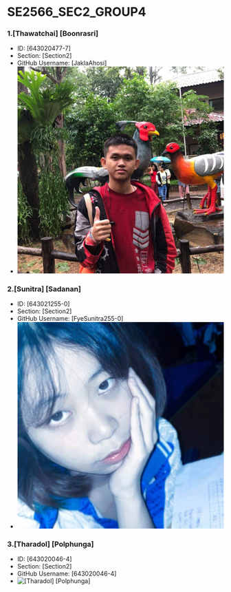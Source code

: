 # SE2566_SEC2_GROUP4

### 1.[Thawatchai] [Boonrasri]
   - ID: [643020477-7]
   - Section: [Section2]
   - GitHub Username: [JaklaAhosi]
   - ![[Thawatchai] [Boonrasri]](./media/Jaklapic.jpg)

### 2.[Sunitra] [Sadanan]
   - ID: [643021255-0]
   - Section: [Section2]
   - GitHub Username: [FyeSunitra255-0]
   - ![[Sunitra] [Sadanan]](./media/sunitra.jpeg)

### 3.[Tharadol] [Polphunga]
   - ID: [643020046-4]
   - Section: [Section2]
   - GitHub Username: [643020046-4]
   - ![[Tharadol] [Polphunga]](./media/tharadol.jpeg)
